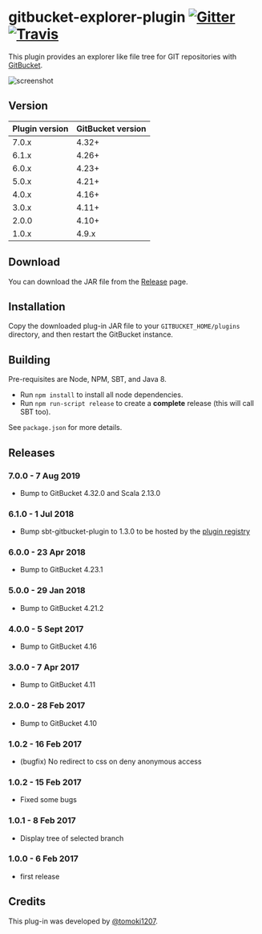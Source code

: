 gitbucket-explorer-plugin [![Gitter](https://img.shields.io/gitter/room/gitbucket/gitbucket.js.svg?style=flat-square)](https://gitter.im/gitbucket/gitbucket) [![Travis](https://img.shields.io/travis/gitbucket-plugins/gitbucket-explorer-plugin.svg?style=flat-square)](https://travis-ci.org/gitbucket-plugins/gitbucket-explorer-plugin)
===

This plugin provides an explorer like file tree for GIT repositories with [GitBucket](https://github.com/gitbucket/gitbucket).

![screenshot](screenshot.png)

Version
---

Plugin version|GitBucket version
:-------------|:----------------
7.0.x         |4.32+
6.1.x         |4.26+
6.0.x         |4.23+
5.0.x         |4.21+
4.0.x         |4.16+
3.0.x         |4.11+
2.0.0         |4.10+
1.0.x         |4.9.x

Download
---

You can download the JAR file from the [Release](https://github.com/tomoki1207/gitbucket-explorer-plugin/releases) page.

Installation
---

Copy the downloaded plug-in JAR file to your `GITBUCKET_HOME/plugins` directory, and then restart the GitBucket instance.

Building
---
Pre-requisites are Node, NPM, SBT, and Java 8.
- Run `npm install` to install all node dependencies.
- Run `npm run-script release` to create a **complete** release (this will call SBT too).

See `package.json` for more details.

Releases
---
### 7.0.0 - 7 Aug 2019
- Bump to GitBucket 4.32.0 and Scala 2.13.0

### 6.1.0 - 1 Jul 2018
- Bump sbt-gitbucket-plugin to 1.3.0 to be hosted by the [plugin registry](https://plugins.gitbucket-community.org/)

### 6.0.0 - 23 Apr 2018
- Bump to GitBucket 4.23.1

### 5.0.0 - 29 Jan 2018
- Bump to GitBucket 4.21.2

### 4.0.0 - 5 Sept 2017
- Bump to GitBucket 4.16

### 3.0.0 - 7 Apr 2017

- Bump to GitBucket 4.11

### 2.0.0 - 28 Feb 2017

- Bump to GitBucket 4.10

### 1.0.2 - 16 Feb 2017

- (bugfix) No redirect to css on deny anonymous access

### 1.0.2 - 15 Feb 2017

- Fixed some bugs

### 1.0.1 - 8 Feb 2017

- Display tree of selected branch

### 1.0.0 - 6 Feb 2017

- first release

Credits
---

This plug-in was developed by [@tomoki1207](https://github.com/tomoki1207).
